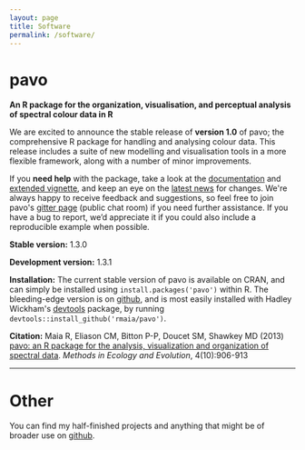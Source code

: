 ```yaml
---
layout: page
title: Software
permalink: /software/
---
```

# pavo  

**An R package for the organization, visualisation, and perceptual analysis of spectral colour data in R**

We are excited to announce the stable release of **version 1.0** of pavo; the comprehensive R package for handling and analysing colour data. This release includes a suite of new modelling and visualisation tools in a more flexible framework, along with a number of minor improvements.

If you **need help** with the package, take a look at the [documentation](http://rafaelmaia.net/pavo/reference/index.html) and [extended vignette](http://rafaelmaia.net/pavo/articles/pavo.html), and keep an eye on the [latest news](http://rafaelmaia.net/pavo/news/index.html) for changes. We're always happy to receive feedback and suggestions, so feel free to join pavo's [gitter page](https://gitter.im/r-pavo/help) (public chat room) if you need further assistance. If you have a bug to report, we’d appreciate it if you could also include a reproducible example when possible.

**Stable version:** 1.3.0

**Development version:** 1.3.1

**Installation:** The current stable version of pavo is available on CRAN, and can simply be installed using ```install.packages('pavo')``` within R. The bleeding-edge version is on [github](https://github.com/rmaia/pavo), and is most easily installed with Hadley Wickham's [devtools](https://github.com/hadley/devtools) package, by running ```devtools::install_github('rmaia/pavo')```.  

**Citation:** Maia R, Eliason CM, Bitton P-P, Doucet SM, Shawkey MD (2013) [pavo: an R package for the analysis, visualization and organization of spectral data](http://dx.doi.org/10.1111/2041-210X.12069). _Methods in Ecology and Evolution_, 4(10):906-913

----------

# Other

You can find my half-finished projects and anything that might be of broader use on [github](https://github.com/thomased).
